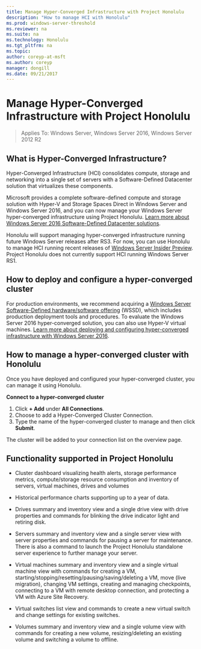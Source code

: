 ```yaml
---
title: Manage Hyper-Converged Infrastructure with Project Honolulu
description: "How to manage HCI with Honolulu"
ms.prod: windows-server-threshold
ms.reviewer: na
ms.suite: na
ms.technology: Honolulu
ms.tgt_pltfrm: na
ms.topic:
author: coreyp-at-msft
ms.author: coreyp
manager: dongill
ms.date: 09/21/2017
---
```


# Manage Hyper-Converged Infrastructure with Project Honolulu

>Applies To: Windows Server, Windows Server 2016, Windows Server 2012 R2

## What is Hyper-Converged Infrastructure?

Hyper-Converged Infrastructure (HCI) consolidates compute, storage and networking into a single set of servers with a Software-Defined Datacenter solution that virtualizes these components. 

Microsoft provides a complete software-defined
compute and storage solution with Hyper-V and Storage Spaces Direct in Windows Server and Windows Server 2016, and you can now manage your Windows Server hyper-converged infrastructure using Project Honolulu. [Learn more about Windows Server 2016 Software-Defined Datacenter solutions](../../sddc.md).

Honolulu will support managing hyper-converged infrastructure running future Windows Server releases after RS3. For now, you can use Honolulu to manage HCI running recent releases of [Windows Server Insider Preview](https://www.microsoft.com/en-us/software-download/windowsinsiderpreviewserver). Project Honolulu does not currently support HCI running Windows Server RS1.

## How to deploy and configure a hyper-converged cluster

For production environments, we recommend acquiring a [Windows Server Software-Defined hardware/software offering](https://www.microsoft.com/en-us/cloud-platform/software-defined-datacenter) (WSSD), which includes production deployment tools and procedures. To evaluate the Windows Server 2016 hyper-converged solution, you can also use Hyper-V virtual machines. [Learn more about deploying and configuring hyper-converged infrastructure with Windows Server 2016](https://docs.microsoft.com/en-us/windows-server/storage/storage-spaces/hyper-converged-solution-using-storage-spaces-direct).

## How to manage a hyper-converged cluster with Honolulu

Once you have deployed and configured your hyper-converged cluster, you can manage it using Honolulu.

**Connect to a hyper-converged cluster**

1.  Click **+ Add** under **All Connections**. 
2.  Choose to add a Hyper-Converged Cluster Connection.
3.  Type the name of the hyper-converged cluster to manage and  then click **Submit**. 

The cluster will be added to your connection list on the overview page.

## Functionality supported in Project Honolulu

-   Cluster dashboard visualizing health alerts, storage performance metrics, compute/storage resource consumption and inventory of servers, virtual machines, drives and volumes

-   Historical performance charts supporting up to a year of data.

-   Drives summary and inventory view and a single drive view with drive properties and commands for blinking the drive indicator light and retiring disk.

-   Servers summary and inventory view and a single server view with server properties and commands for pausing a server for maintenance. There is also a command to launch the Project Honolulu standalone server experience to further manage your server.

-   Virtual machines summary and inventory view and a single virtual machine view with commands for creating a VM, starting/stopping/resetting/pausing/saving/deleting a VM, move (live migration), changing VM settings, creating and managing checkpoints, connecting to a VM with remote desktop connection, and protecting a VM with Azure Site Recovery.

-   Virtual switches list view and commands to create a new virtual switch and change settings for existing switches.

-   Volumes summary and inventory view and a single volume view with commands for creating a new volume, resizing/deleting an existing volume and switching a volume to offline.
